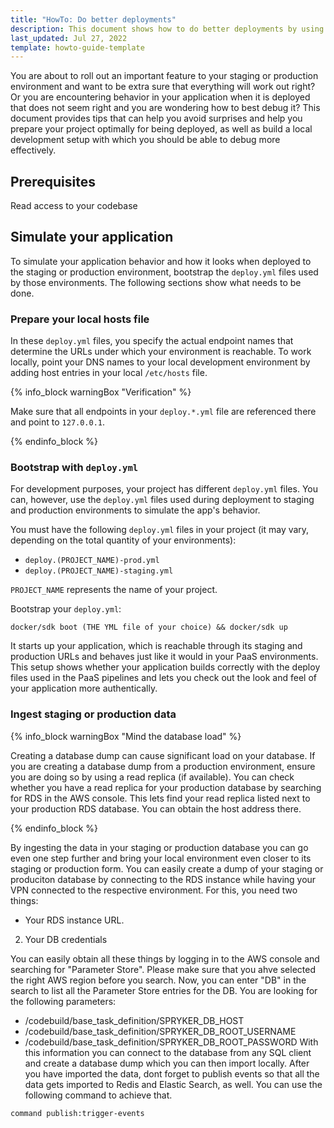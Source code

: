 ```yaml
---
title: "HowTo: Do better deployments"
description: This document shows how to do better deployments by using your local environment as a preview for how your application will behave when deployed to PaaS
last_updated: Jul 27, 2022
template: howto-guide-template
---
```


You are about to roll out an important feature to your staging or production environment and want to be extra sure that everything will work out right? Or you are encountering behavior in your application when it is deployed that does not seem right and you are wondering how to best debug it? This document provides tips that can help you avoid surprises and help you prepare your project optimally for being deployed, as well as build a local development setup with which you should be able to debug more effectively.

## Prerequisites

Read access to your codebase

## Simulate your application

To simulate your application behavior and how it looks when deployed to the staging or production environment, bootstrap the `deploy.yml` files used by those environments. The following sections show what needs to be done.

### Prepare your local hosts file

In these `deploy.yml` files, you specify the actual endpoint names that determine the URLs under which your environment is reachable. To work locally, point your DNS names to your local development environment by adding host entries in your local `/etc/hosts` file. 

{% info_block warningBox "Verification" %}

Make sure that all endpoints in your `deploy.*.yml` file are referenced there and point to `127.0.0.1`.

{% endinfo_block %}



### Bootstrap with `deploy.yml`

For development purposes, your project has different `deploy.yml` files. You can, however, use the `deploy.yml` files used during deployment to staging and production environments to simulate the app's behavior.

You must have the following `deploy.yml` files in your project (it may vary, depending on the total quantity of your environments):
- `deploy.(PROJECT_NAME)-prod.yml`
- `deploy.(PROJECT_NAME)-staging.yml`

`PROJECT_NAME` represents the name of your project.

Bootstrap your `deploy.yml`:

```
docker/sdk boot (THE YML file of your choice) && docker/sdk up
```

It starts up your application, which is reachable through its staging and production URLs and behaves just like it would in your PaaS environments. This setup shows whether your application builds correctly with the deploy files used in the PaaS pipelines and lets you check out the look and feel of your application more authentically.

### Ingest staging or production data

{% info_block warningBox "Mind the database load" %}

Creating a database dump can cause significant load on your database. If you are creating a database dump from a production environment, ensure you are doing so by using a read replica (if available). You can check whether you have a read replica for your production database by searching for RDS in the AWS console. This lets find your read replica listed next to your production RDS database. You can obtain the host address there.

{% endinfo_block %}
 
By ingesting the data in your staging or production database you can go even one step further and bring your local environment even closer to its staging or production form. 
You can easily create a dump of your staging or produciton database by connecting to the RDS instance while having your VPN connected to the respective environment.
For this, you need two things:
* Your RDS instance URL.
2. Your DB credentials

You can easily obtain all these things by logging in to the AWS console and searching for "Parameter Store". Please make sure that you ahve selected the right AWS region before you search. Now, you can enter "DB" in the search to list all the Parameter Store entries for the DB. You are looking for the following parameters:
- /codebuild/base_task_definition/SPRYKER_DB_HOST
- /codebuild/base_task_definition/SPRYKER_DB_ROOT_USERNAME
- /codebuild/base_task_definition/SPRYKER_DB_ROOT_PASSWORD
With this information you can connect to the database from any SQL client and create a database dump which you can then import locally. After you have imported the data, dont forget to publish events so that all the data gets imported to Redis and Elastic Search, as well. You can use the following command to achieve that.

```
command publish:trigger-events
```



